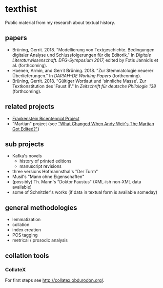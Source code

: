 # texthist

Public material from my research about textual history. 

## papers
* Brüning, Gerrit. 2018. "Modellierung von Textgeschichte. Bedingungen digitaler Analyse und Schlussfolgerungen für die Editorik." In _Digitale Literaturwissenschaft. DFG-Symposium
2017,_ edited by Fotis Jannidis et al. (forthcoming).
* Hoenen, Armin, and Gerrit Brüning. 2018. "Zur Stemmatologie neuerer Überlieferungen." In _DARIAH-DE Working Papers_ (forthcoming).
* Brüning, Gerrit. 2018. "Gültiger Wortlaut und 'sinnliche Masse'. Zur Textkonstitution des 'Faust II'." In _Zeitschrift für deutsche Philologie 138_ (forthcoming).

## related projects
* [Frankenstein Bicentennial Project](http://slides.com/elisabeshero-bondar/mla_bicentfrank#/)
* "Martian" project (see ["What Changed When Andy Weir's The Martian Got Edited?"](https://dh2017.adho.org/abstracts/317/317.pdf))

## sub projects
* Kafka's novels
  * history of printed editions
  * manuscript revisions 
* three versions Hofmannsthal's "Der Turm"
* Musil's "Mann ohne Eigenschaften"
* (possibly) Th. Mann's "Doktor Faustus" (XML-ish non-XML data available)
* some of Schnitzler's works (if data in textual form is available someday) 

## general methodologies
* lemmatization
* collation
* index creation
* POS tagging
* metrical / prosodic analysis

## collation tools

### CollateX
For first steps see http://collatex.obdurodon.org/.